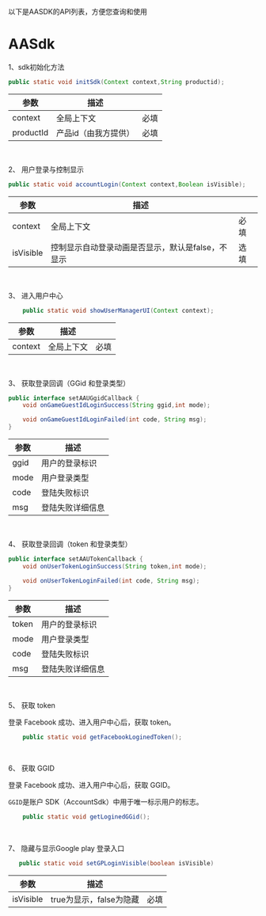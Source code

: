 以下是AASDK的API列表，方便您查询和使用



# AASdk

1、sdk初始化方法
```java
public static void initSdk(Context context,String productid);
```

|  参数   | 描述  | |
|  ----  | ----  | ----  |
| context  | 全局上下文 |必填|
| productId | 产品id（由我方提供） |必填|


&ensp;

2、 用户登录与控制显示

```java
public static void accountLogin(Context context,Boolean isVisible);
```

|  参数   | 描述  | |
|  ----  | ----  | ----  |
| context  | 全局上下文 |必填|
| isVisible | 控制显示自动登录动画是否显示，默认是false，不显示 |选填|



&ensp;

3、 进入用户中心

```java
    public static void showUserManagerUI(Context context);
```

|  参数   | 描述  | |
|  ----  | ----  | ----  |
| context  | 全局上下文 |必填|


&ensp;

3、 获取登录回调（GGid 和登录类型）

```java
public interface setAAUGgidCallback {
    void onGameGuestIdLoginSuccess(String ggid,int mode);

    void onGameGuestIdLoginFailed(int code, String msg);
}
```
|  参数   | 描述  |
|  ----  | ----  |
| ggid  | 用户的登录标识 |
| mode  | 用户登录类型 |
| code  | 登陆失败标识 |
| msg  | 登陆失败详细信息 |

&ensp;

4、 获取登录回调（token 和登录类型）


```java
public interface setAAUTokenCallback {
    void onUserTokenLoginSuccess(String token,int mode);

    void onUserTokenLoginFailed(int code, String msg);
}
```
|  参数   | 描述  |
|  ----  | ----  |
| token  | 用户的登录标识 |
| mode  | 用户登录类型 |
| code  | 登陆失败标识 |
| msg  | 登陆失败详细信息 |


&ensp;

5、 获取 token

登录 Facebook 成功、进入用户中心后，获取 token。

```java
    public static void getFacebookLoginedToken();
```

&ensp;

6、  获取 GGID

登录 Facebook 成功、进入用户中心后，获取 GGID。

`GGID`是账户 SDK（AccountSdk）中用于唯一标示用户的标志。

```java
    public static void getLoginedGGid();
```


&ensp;

7、 隐藏与显示Google play 登录入口


```java
   public static void setGPLoginVisible(boolean isVisible)
```
|  参数   | 描述  | |
|  ----  | ----  | ----  |
| isVisible  | true为显示，false为隐藏|必填|


